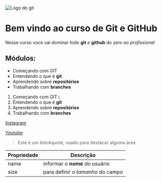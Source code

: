 ![Logo do git](https://embarcados.com.br/wp-content/uploads/2015/02/imagem-de-destaque-39.png.webp)

# Bem vindo ao curso de Git e GitHub
Nesse curso voce vai dominar todo **git** e **github** do _zero ao profissional_

## Módulos:
* Começando com GIT
* Entendendo o que é **git**
* Aprendendo sobre **repositórios** 
* Trabalhando com **branches**

1. Começando com GIT
        i. 
2. Entendendo o que é **git**
3. Aprendendo sobre **repositórios** 
4. Trabalhando com **branches**

[Instagram](https://www.instagram.com/fabiane.carrijo/)

[Youtube](https://www.youtube.com/channel/UCWR0groSBcRWUFcumy-uOXA)

> Este é um blockquote, usado para destacar alguma área

Propriedade | Descrição
-------------- | ---------
name | informar o **nome** do usuário
size | para definir o _tamanho_ do campo
